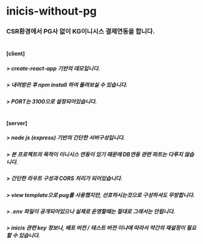 # inicis-without-pg

### CSR환경에서 PG사 없이 KG이니시스 결제연동을 합니다.

#

#### [client]
##### > create-react-app 기반의 데모입니다.
##### > 내려받은 후 npm install 하여 돌려보실 수 있습니다.
##### > PORT는 3100으로 설정되어있습니다.

#

#### [server]
##### > node js (express) 기반의 간단한 서버구성입니다.
##### > 본 프로젝트의 목적이 이니시스 연동이 있기 때문에 DB연동 관련 파트는 다루지 않습니다.
##### > 간단한 라우트 구성과 CORS 처리가 되어있습니다.
##### > view template으로 pug를 사용했지만, 선호하시는것으로 구성하셔도 무방합니다.
##### > .env 파일이 공개되어있으나 실제로 운영할때는 절대로 그래서는 안됩니다.
##### > inicis 관련 key 정보나, 배포 버전 / 테스트 버전 이냐에 따라서 약간의 재설정이 필요할 수 있습니다.
